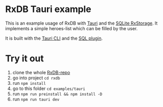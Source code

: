 # RxDB Tauri example

This is an example usage of RxDB with [Tauri](https://tauri.app/) and the [SQLite RxStorage](https://rxdb.info/rx-storage-sqlite.html). It implements a simple heroes-list which can be filled by the user.

It is built with the [Tauri CLI](https://tauri.app/reference/cli/) and the [SQL plugin](https://v2.tauri.app/plugin/sql/).

# Try it out

1. clone the whole [RxDB-repo](https://github.com/pubkey/rxdb)
2. go into project `cd rxdb`
3. run `npm install`
4. go to this folder `cd examples/tauri`
5. run `npm run preinstall && npm install -D`
6. run `npm run tauri dev`
